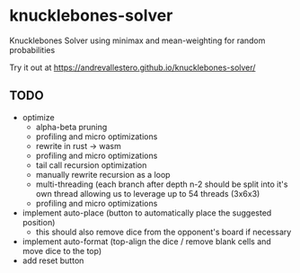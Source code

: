 # knucklebones-solver
Knucklebones Solver using minimax and mean-weighting for random probabilities

Try it out at https://andrevallestero.github.io/knucklebones-solver/

## TODO
- optimize
  - alpha-beta pruning
  - profiling and micro optimizations
  - rewrite in rust -> wasm
  - profiling and micro optimizations
  - tail call recursion optimization
  - manually rewrite recursion as a loop
  - multi-threading (each branch after depth n-2 should be split into it's own thread allowing us to leverage up to 54 threads (3x6x3)
  - profiling and micro optimizations
- implement auto-place (button to automatically place the suggested position)
  - this should also remove dice from the opponent's board if necessary
- implement auto-format (top-align the dice / remove blank cells and move dice to the top)
- add reset button
